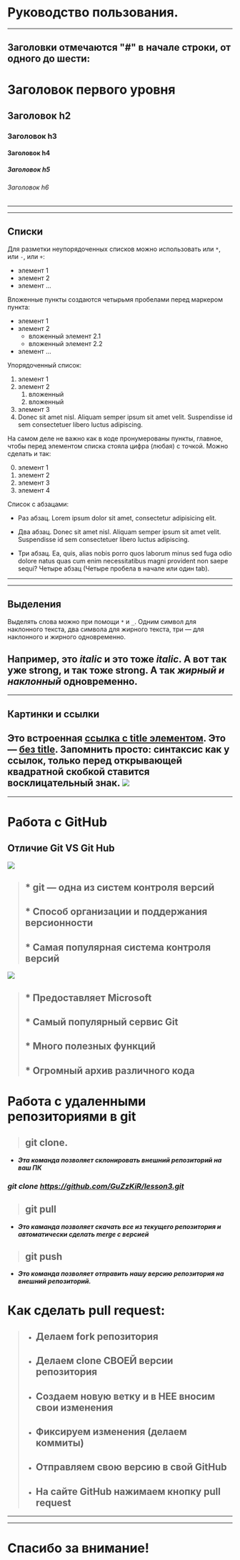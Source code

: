 # Руководство пользования.
---
## Заголовки отмечаются "#" в начале строки, от одного до шести:
# Заголовок первого уровня #
## Заголовок h2
### Заголовок h3
#### Заголовок h4
##### Заголовок h5
###### Заголовок h6
---
---
## Списки
Для разметки неупорядоченных списков можно использовать или `*`, или `-`, или `+`:

- элемент 1
- элемент 2
- элемент ...

Вложенные пункты создаются четырьмя пробелами перед маркером пункта:

* элемент 1
* элемент 2
    * вложенный элемент 2.1
    * вложенный элемент 2.2
* элемент ...

Упорядоченный список:

1. элемент 1
2. элемент 2
    1. вложенный
    2. вложенный
3. элемент 3
4. Donec sit amet nisl. Aliquam semper ipsum sit amet velit. Suspendisse id sem consectetuer libero luctus adipiscing.

На самом деле не важно как в коде пронумерованы пункты, главное, чтобы перед элементом списка стояла цифра (любая) с точкой. Можно сделать и так:

0. элемент 1
0. элемент 2
0. элемент 3
0. элемент 4

Список с абзацами:

* Раз абзац. Lorem ipsum dolor sit amet, consectetur adipisicing elit.

* Два абзац. Donec sit amet nisl. Aliquam semper ipsum sit amet velit. Suspendisse id sem consectetuer libero luctus adipiscing.

* Три абзац. Ea, quis, alias nobis porro quos laborum minus sed fuga odio dolore natus quas cum enim necessitatibus magni provident non saepe sequi?
    Четыре абзац (Четыре пробела в начале или один tab).
---
---
## Выделения
Выделять слова можно при помощи `*` и `_`. Одним символ для наклонного текста, два символа для жирного текста, три — для наклонного и жирного одновременно.

Например, это _italic_ и это тоже *italic*. А вот так уже __strong__, и так тоже **strong**. А так ***жирный и наклонный*** одновременно.
---
---
## Картинки и ссылки
Это встроенная [ссылка с title элементом](http://guskir.ru "Мой сайт"). Это — [без title](http://guskir.ru).
Запомнить просто: синтаксис как у ссылок, только перед открывающей квадратной скобкой ставится восклицательный знак.
![](Windows-10-desktop-wallpaper-hd-010.jpg)
---
---
# Работа с GitHub
## Отличие Git VS Git Hub

![](Git-logo.svg.png) 

> ## * git — одна из систем контроля версий
> ## * Способ организации и поддержания версионности
> ## * Самая популярная система контроля версий

![](GitHub-Mark.png)

> ## * Предоставляет Microsoft
> ## * Самый популярный сервис Git
> ## * Много полезных функций
> ## * Огромный архив различного кода


# Работа с удаленными репозиториями в git

> ## git clone.
- _**Эта команда позволяет склонировать внешний репозиторий на ваш ПК**_
 
 ### _**git clone https://github.com/GuZzKiR/lesson3.git**_

 > ## git pull 

- _**Это каманда позволяет скачать все из текущего репозитория и автоматически сделать merge c версией**_

 > ## git push 
 - _**Это команда позволяет отправить нашу версию репозитория на внешний репозиторий.**_

 # Как сделать  **pull request:**

 > - ## Делаем fork репозитория
 > - ##  Делаем clone СВОЕЙ версии репозитория 
 > - ## Создаем новую ветку и в НЕЕ вносим свои изменения
 > - ## Фиксируем изменения (делаем коммиты)
 > - ## Отправляем свою версию в свой GitHub 
 > - ## На сайте GitHub нажимаем кнопку pull request 
 ---
 ---


# Спасибо за внимание!